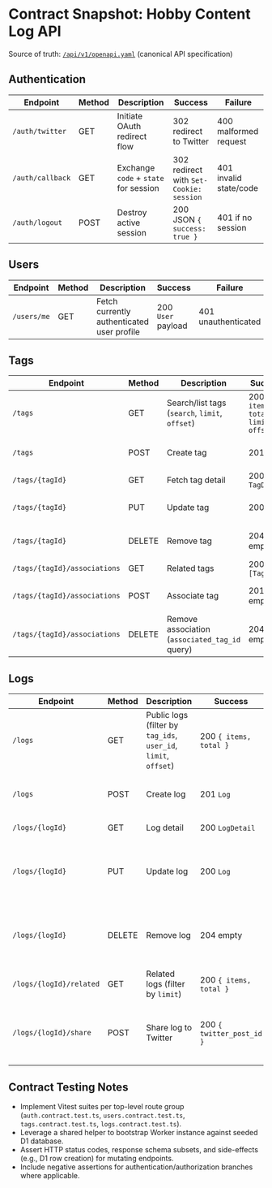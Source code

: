 # Contract Snapshot: Hobby Content Log API

Source of truth: [`/api/v1/openapi.yaml`](../../api/v1/openapi.yaml) (canonical API specification)

## Authentication
| Endpoint | Method | Description | Success | Failure |
|----------|--------|-------------|---------|---------|
| `/auth/twitter` | GET | Initiate OAuth redirect flow | 302 redirect to Twitter | 400 malformed request |
| `/auth/callback` | GET | Exchange `code` + `state` for session | 302 redirect with `Set-Cookie: session` | 401 invalid state/code |
| `/auth/logout` | POST | Destroy active session | 200 JSON `{ success: true }` | 401 if no session |

## Users
| Endpoint | Method | Description | Success | Failure |
|----------|--------|-------------|---------|---------|
| `/users/me` | GET | Fetch currently authenticated user profile | 200 `User` payload | 401 unauthenticated |

## Tags
| Endpoint | Method | Description | Success | Failure |
|----------|--------|-------------|---------|---------|
| `/tags` | GET | Search/list tags (`search`, `limit`, `offset`) | 200 `{ items, total, limit, offset }` | — |
| `/tags` | POST | Create tag | 201 `Tag` | 400 invalid body · 401 unauthenticated |
| `/tags/{tagId}` | GET | Fetch tag detail | 200 `TagDetail` | 404 missing |
| `/tags/{tagId}` | PUT | Update tag | 200 `Tag` | 401 unauth · 403 forbidden · 404 missing |
| `/tags/{tagId}` | DELETE | Remove tag | 204 empty | 401 unauth · 403 forbidden · 404 missing |
| `/tags/{tagId}/associations` | GET | Related tags | 200 `[Tag]` | 404 missing |
| `/tags/{tagId}/associations` | POST | Associate tag | 201 empty | 400 invalid · 401 unauth · 404 missing |
| `/tags/{tagId}/associations` | DELETE | Remove association (`associated_tag_id` query) | 204 empty | 401 unauth · 404 missing |

## Logs
| Endpoint | Method | Description | Success | Failure |
|----------|--------|-------------|---------|---------|
| `/logs` | GET | Public logs (filter by `tag_ids`, `user_id`, `limit`, `offset`) | 200 `{ items, total }` | — |
| `/logs` | POST | Create log | 201 `Log` | 400 invalid · 401 unauth |
| `/logs/{logId}` | GET | Log detail | 200 `LogDetail` | 404 missing |
| `/logs/{logId}` | PUT | Update log | 200 `Log` | 401 unauth · 403 forbidden · 404 missing |
| `/logs/{logId}` | DELETE | Remove log | 204 empty | 401 unauth · 403 forbidden · 404 missing |
| `/logs/{logId}/related` | GET | Related logs (filter by `limit`) | 200 `{ items, total }` | 404 missing log |
| `/logs/{logId}/share` | POST | Share log to Twitter | 200 `{ twitter_post_id }` | 401 unauth · 403 forbidden · 404 missing |

## Contract Testing Notes
- Implement Vitest suites per top-level route group (`auth.contract.test.ts`, `users.contract.test.ts`, `tags.contract.test.ts`, `logs.contract.test.ts`).
- Leverage a shared helper to bootstrap Worker instance against seeded D1 database.
- Assert HTTP status codes, response schema subsets, and side-effects (e.g., D1 row creation) for mutating endpoints.
- Include negative assertions for authentication/authorization branches where applicable.
